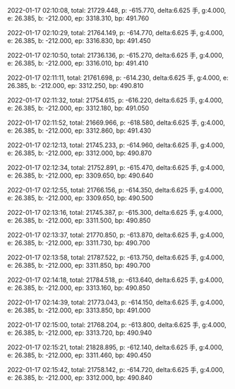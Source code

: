 2022-01-17 02:10:08, total: 21729.448, p: -615.770, delta:6.625 手, g:4.000, e: 26.385, b: -212.000, ep: 3318.310, bp: 491.760

2022-01-17 02:10:29, total: 21764.149, p: -614.770, delta:6.625 手, g:4.000, e: 26.385, b: -212.000, ep: 3316.830, bp: 491.450

2022-01-17 02:10:50, total: 21736.136, p: -615.270, delta:6.625 手, g:4.000, e: 26.385, b: -212.000, ep: 3316.010, bp: 491.410

2022-01-17 02:11:11, total: 21761.698, p: -614.230, delta:6.625 手, g:4.000, e: 26.385, b: -212.000, ep: 3312.250, bp: 490.810

2022-01-17 02:11:32, total: 21754.615, p: -616.220, delta:6.625 手, g:4.000, e: 26.385, b: -212.000, ep: 3312.180, bp: 491.050

2022-01-17 02:11:52, total: 21669.966, p: -618.580, delta:6.625 手, g:4.000, e: 26.385, b: -212.000, ep: 3312.860, bp: 491.430

2022-01-17 02:12:13, total: 21745.233, p: -614.960, delta:6.625 手, g:4.000, e: 26.385, b: -212.000, ep: 3312.000, bp: 490.870

2022-01-17 02:12:34, total: 21752.891, p: -615.470, delta:6.625 手, g:4.000, e: 26.385, b: -212.000, ep: 3309.650, bp: 490.640

2022-01-17 02:12:55, total: 21766.156, p: -614.350, delta:6.625 手, g:4.000, e: 26.385, b: -212.000, ep: 3309.650, bp: 490.500

2022-01-17 02:13:16, total: 21745.387, p: -615.300, delta:6.625 手, g:4.000, e: 26.385, b: -212.000, ep: 3311.500, bp: 490.850

2022-01-17 02:13:37, total: 21770.850, p: -613.870, delta:6.625 手, g:4.000, e: 26.385, b: -212.000, ep: 3311.730, bp: 490.700

2022-01-17 02:13:58, total: 21787.522, p: -613.750, delta:6.625 手, g:4.000, e: 26.385, b: -212.000, ep: 3311.850, bp: 490.700

2022-01-17 02:14:18, total: 21784.518, p: -613.640, delta:6.625 手, g:4.000, e: 26.385, b: -212.000, ep: 3313.160, bp: 490.850

2022-01-17 02:14:39, total: 21773.043, p: -614.150, delta:6.625 手, g:4.000, e: 26.385, b: -212.000, ep: 3313.850, bp: 491.000

2022-01-17 02:15:00, total: 21768.204, p: -613.800, delta:6.625 手, g:4.000, e: 26.385, b: -212.000, ep: 3313.720, bp: 490.940

2022-01-17 02:15:21, total: 21828.895, p: -612.140, delta:6.625 手, g:4.000, e: 26.385, b: -212.000, ep: 3311.460, bp: 490.450

2022-01-17 02:15:42, total: 21758.142, p: -614.720, delta:6.625 手, g:4.000, e: 26.385, b: -212.000, ep: 3312.000, bp: 490.840